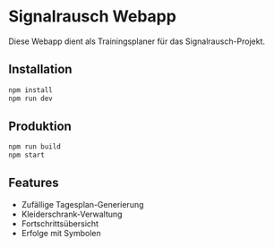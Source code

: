 # Signalrausch Webapp

Diese Webapp dient als Trainingsplaner für das Signalrausch-Projekt.

## Installation

```bash
npm install
npm run dev
```

## Produktion

```bash
npm run build
npm start
```

## Features

- Zufällige Tagesplan-Generierung
- Kleiderschrank-Verwaltung
- Fortschrittsübersicht
- Erfolge mit Symbolen